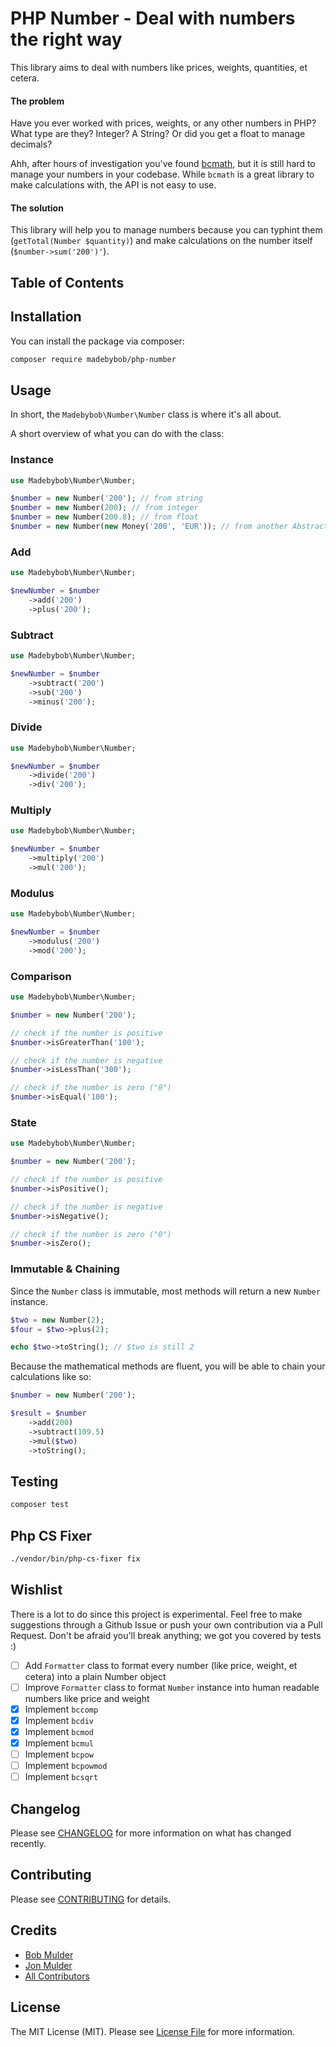 # PHP Number - Deal with numbers the right way

This library aims to deal with numbers like prices, weights, quantities, et cetera.

#### The problem
Have you ever worked with prices, weights, or any other numbers in PHP? What type are they? Integer? A String? Or did you get a float to manage decimals?

Ahh, after hours of investigation you've found [bcmath](https://www.php.net/manual/en/book.bc.php), but it is still hard to manage your numbers in your codebase. While `bcmath` is a great library to make calculations with, the API is not easy to use.

#### The solution
This library will help you to manage numbers because you can typhint them (`getTotal(Number $quantity)`) and make calculations on the number itself (`$number->sum('200')'`).

## Table of Contents



## Installation

You can install the package via composer:

```bash
composer require madebybob/php-number
```

## Usage

In short, the `Madebybob\Number\Number` class is where it's all about.

A short overview of what you can do with the class:

### Instance

``` php
use Madebybob\Number\Number;

$number = new Number('200'); // from string
$number = new Number(200); // from integer
$number = new Number(200.8); // from float
$number = new Number(new Money('200', 'EUR')); // from another AbstractNumber instance
```

### Add

``` php
use Madebybob\Number\Number;

$newNumber = $number
    ->add('200')
    ->plus('200');
```

### Subtract

``` php
use Madebybob\Number\Number;

$newNumber = $number
    ->subtract('200')
    ->sub('200')
    ->minus('200');
```

### Divide

``` php
use Madebybob\Number\Number;

$newNumber = $number
    ->divide('200')
    ->div('200');
```

### Multiply

``` php
use Madebybob\Number\Number;

$newNumber = $number
    ->multiply('200')
    ->mul('200');
```

### Modulus

``` php
use Madebybob\Number\Number;

$newNumber = $number
    ->modulus('200')
    ->mod('200');
```

### Comparison

``` php
use Madebybob\Number\Number;

$number = new Number('200');

// check if the number is positive
$number->isGreaterThan('100');

// check if the number is negative
$number->isLessThan('300');

// check if the number is zero ("0")
$number->isEqual('100');
```

### State

``` php
use Madebybob\Number\Number;

$number = new Number('200');

// check if the number is positive
$number->isPositive();

// check if the number is negative
$number->isNegative();

// check if the number is zero ("0")
$number->isZero();
```

### Immutable & Chaining

Since the `Number` class is immutable, most methods will return a new `Number` instance.

``` php
$two = new Number(2);
$four = $two->plus(2);

echo $two->toString(); // $two is still 2
```

Because the mathematical methods are fluent, you will be able to chain your calculations like so:

``` php
$number = new Number('200');

$result = $number
    ->add(200)
    ->subtract(109.5)
    ->mul($two)
    ->toString();
```

## Testing

``` bash
composer test
```

## Php CS Fixer
```` bash
./vendor/bin/php-cs-fixer fix
````

## Wishlist

There is a lot to do since this project is experimental. Feel free to make suggestions through a Github Issue or push your own contribution via a Pull Request. Don't be afraid you'll break anything; we got you covered by tests :)

- [ ] Add `Formatter` class to format every number (like price, weight, et cetera) into a plain Number object
- [ ] Improve `Formatter` class to format `Number` instance into human readable numbers like price and weight
- [x] Implement `bccomp`
- [x] Implement `bcdiv`
- [x] Implement `bcmod`
- [x] Implement `bcmul`
- [ ] Implement `bcpow`
- [ ] Implement `bcpowmod`
- [ ] Implement `bcsqrt`

## Changelog

Please see [CHANGELOG](CHANGELOG.md) for more information on what has changed recently.

## Contributing

Please see [CONTRIBUTING](.github/CONTRIBUTING.md) for details.

## Credits

- [Bob Mulder](https://github.com/bobmulder)
- [Jon Mulder](https://github.com/jonmldr)
- [All Contributors](../../contributors)

## License

The MIT License (MIT). Please see [License File](LICENSE.md) for more information.
